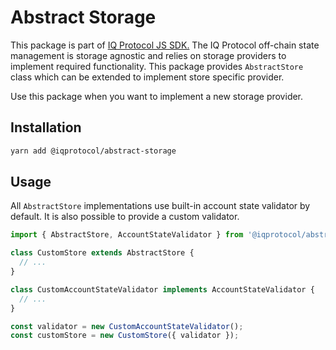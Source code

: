 # Abstract Storage
This package is part of [IQ Protocol JS SDK.](https://github.com/iqalliance/iq-sdk-js)
The IQ Protocol off-chain state management is storage agnostic and relies on storage providers to implement required functionality.
This package provides `AbstractStore` class which can be extended to implement store specific provider.    

Use this package when you want to implement a new storage provider.

## Installation  
```bash
yarn add @iqprotocol/abstract-storage
```

## Usage
All `AbstractStore` implementations use built-in account state validator by default. It is also possible to provide a custom validator.
```ts
import { AbstractStore, AccountStateValidator } from '@iqprotocol/abstract-storage';

class CustomStore extends AbstractStore {
  // ...
}

class CustomAccountStateValidator implements AccountStateValidator {
  // ...
}

const validator = new CustomAccountStateValidator();
const customStore = new CustomStore({ validator });

```
  

